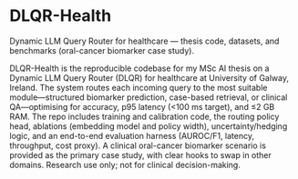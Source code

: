 # DLQR-Health
Dynamic LLM Query Router for healthcare — thesis code, datasets, and benchmarks (oral-cancer biomarker case study).

DLQR-Health is the reproducible codebase for my MSc AI thesis on a Dynamic LLM Query Router (DLQR) for healthcare at University of Galway, Ireland. The system routes each incoming query to the most suitable module—structured biomarker prediction, case-based retrieval, or clinical QA—optimising for accuracy, p95 latency (<100 ms target), and ≤2 GB RAM. The repo includes training and calibration code, the routing policy head, ablations (embedding model and policy width), uncertainty/hedging logic, and an end-to-end evaluation harness (AUROC/F1, latency, throughput, cost proxy). A clinical oral-cancer biomarker scenario is provided as the primary case study, with clear hooks to swap in other domains. Research use only; not for clinical decision-making.

